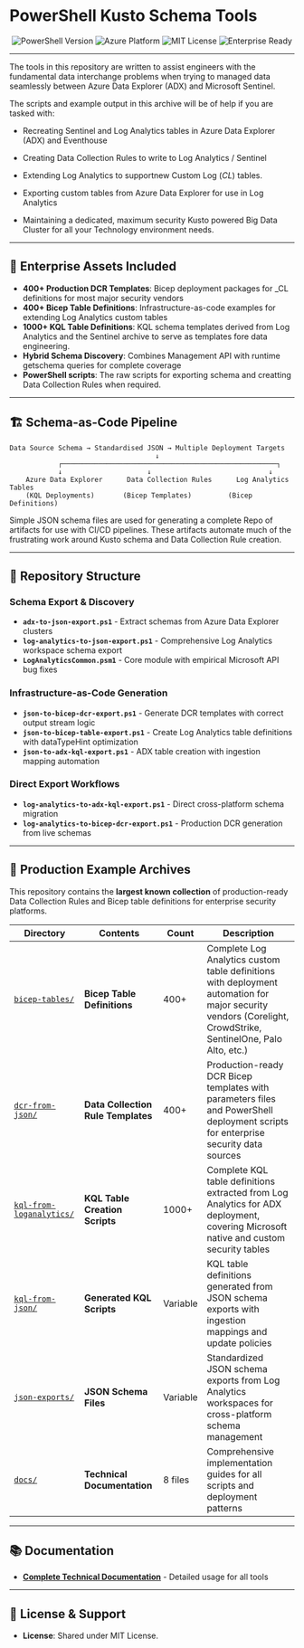 # PowerShell Kusto Schema Tools

<p align="center">
  <img src="https://img.shields.io/badge/PowerShell-5.1%2B-blue?style=for-the-badge&logo=powershell" alt="PowerShell Version"/>
  <img src="https://img.shields.io/badge/Azure-Data%20Platform-0078d4?style=for-the-badge&logo=microsoftazure" alt="Azure Platform"/>
  <img src="https://img.shields.io/badge/License-MIT-green?style=for-the-badge" alt="MIT License"/>
  <img src="https://img.shields.io/badge/Enterprise-Ready-orange?style=for-the-badge" alt="Enterprise Ready"/>
</p>

---

The tools in this repository are written to assist engineers with the fundamental data interchange problems when trying to managed data seamlessly between Azure Data Explorer (ADX) and Microsoft Sentinel. 

The scripts and example output in this archive will be of help if you are tasked with:

* Recreating Sentinel and Log Analytics tables in Azure Data Explorer (ADX) and Eventhouse

* Creating Data Collection Rules to write to Log Analytics / Sentinel

* Extending Log Analytics to supportnew Custom Log (_CL_) tables.

* Exporting custom tables from Azure Data Explorer for use in Log Analytics

* Maintaining a dedicated, maximum security Kusto powered Big Data Cluster for all your Technology environment needs. 

---

## 💎 **Enterprise Assets Included**

- **400+ Production DCR Templates**: Bicep deployment packages for _CL definitions for most major security vendors
- **400+ Bicep Table Definitions**: Infrastructure-as-code examples for extending Log Analytics custom tables  
- **1000+ KQL Table Definitions**: KQL schema templates derived from Log Analytics and the Sentinel archive to serve as templates fore data engineering.  
- **Hybrid Schema Discovery**: Combines Management API with runtime getschema queries for complete coverage
- **PowerShell scripts**: The raw scripts for exporting schema and creatting Data Collection Rules when required.

---

## 🏗️ **Schema-as-Code Pipeline**

```
Data Source Schema → Standardised JSON → Multiple Deployment Targets
                                    ↓
            ┌─────────────────────────────────────────────────────┐
            ↓                     ↓                             ↓
    Azure Data Explorer      Data Collection Rules      Log Analytics Tables
    (KQL Deployments)       (Bicep Templates)         (Bicep Definitions)
```

Simple JSON schema files are used for generating a complete Repo of artifacts for use with CI/CD pipelines.  These artifacts automate much of the frustrating work around Kusto schema and Data Collection Rule creation.

---

## 📂 **Repository Structure**

### Schema Export & Discovery

- **`adx-to-json-export.ps1`** - Extract schemas from Azure Data Explorer clusters
- **`log-analytics-to-json-export.ps1`** - Comprehensive Log Analytics workspace schema export
- **`LogAnalyticsCommon.psm1`** - Core module with empirical Microsoft API bug fixes

### Infrastructure-as-Code Generation

- **`json-to-bicep-dcr-export.ps1`** - Generate DCR templates with correct output stream logic
- **`json-to-bicep-table-export.ps1`** - Create Log Analytics table definitions with dataTypeHint optimization
- **`json-to-adx-kql-export.ps1`** - ADX table creation with ingestion mapping automation

### Direct Export Workflows

- **`log-analytics-to-adx-kql-export.ps1`** - Direct cross-platform schema migration  
- **`log-analytics-to-bicep-dcr-export.ps1`** - Production DCR generation from live schemas

---

## 📁 **Production Example Archives**

This repository contains the **largest known collection** of production-ready Data Collection Rules and Bicep table definitions for enterprise security platforms.

| Directory                                         | Contents                           | Count    | Description                                                                                                                                                  |
| ------------------------------------------------- | ---------------------------------- | -------- | ------------------------------------------------------------------------------------------------------------------------------------------------------------ |
| [`bicep-tables/`](bicep-tables)                   | **Bicep Table Definitions**        | 400+     | Complete Log Analytics custom table definitions with deployment automation for major security vendors (Corelight, CrowdStrike, SentinelOne, Palo Alto, etc.) |
| [`dcr-from-json/`](dcr-from-json)                 | **Data Collection Rule Templates** | 400+     | Production-ready DCR Bicep templates with parameters files and PowerShell deployment scripts for enterprise security data sources                            |
| [`kql-from-loganalytics/`](kql-from-loganalytics) | **KQL Table Creation Scripts**     | 1000+    | Complete KQL table definitions extracted from Log Analytics for ADX deployment, covering Microsoft native and custom security tables                         |
| [`kql-from-json/`](kql-from-json)                 | **Generated KQL Scripts**          | Variable | KQL table definitions generated from JSON schema exports with ingestion mappings and update policies                                                         |
| [`json-exports/`](json-exports)                   | **JSON Schema Files**              | Variable | Standardized JSON schema exports from Log Analytics workspaces for cross-platform schema management                                                          |
| [`docs/`](docs)                                   | **Technical Documentation**        | 8 files  | Comprehensive implementation guides for all scripts and deployment patterns                                                                                  |

---

## 📚 **Documentation**

- **[Complete Technical Documentation](docs/README.md)** - Detailed usage for all tools

---

## 📄 **License & Support**

- **License**: Shared under MIT License.
